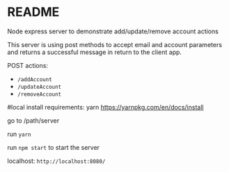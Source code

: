 # README #

Node express server to demonstrate add/update/remove account actions

This server is using post methods to accept email and account parameters and
returns a successful message in return to the client app.

POST actions:

- `/addAccount`
- `/updateAccount`
- `/removeAccount`

#local install
requirements:
yarn https://yarnpkg.com/en/docs/install

go to /path/server

run `yarn`

run `npm start` to start the server

localhost: `http://localhost:8080/`

